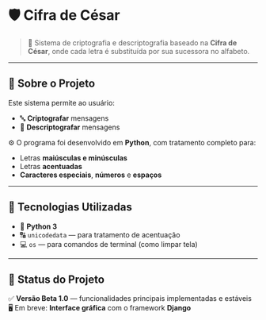 # 🛡️ Cifra de César

> 🔐 Sistema de criptografia e descriptografia baseado na **Cifra de César**, onde cada letra é substituída por sua sucessora no alfabeto.
  

---

## 📌 Sobre o Projeto

Este sistema permite ao usuário:
- 🔤 **Criptografar** mensagens
- 🔁 **Descriptografar** mensagens

⚙️ O programa foi desenvolvido em **Python**, com tratamento completo para:
- Letras **maiúsculas e minúsculas**
- Letras **acentuadas**
- **Caracteres especiais**, **números** e **espaços**

---

## 🧰 Tecnologias Utilizadas

- 🐍 **Python 3**
- 🔠 `unicodedata` — para tratamento de acentuação
- 💻 `os` — para comandos de terminal (como limpar tela)

---

## 🚧 Status do Projeto

✅ **Versão Beta 1.0** — funcionalidades principais implementadas e estáveis  
🖥️ Em breve: **Interface gráfica** com o framework **Django**
